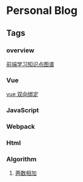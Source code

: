 # Personal Blog

## Tags

### overview

[前端学习知识点图谱](./_posts/2019-05-19-knowledge_mindmap.md)

### Vue

[vue 双向绑定](./_posts/2019-05-13-two-way-binding.md)

### JavaScript


### Webpack

### Html

### Algorithm

1. [两数相加](./_posts/Algorithm/2019-05-23-add-two-number.md)
